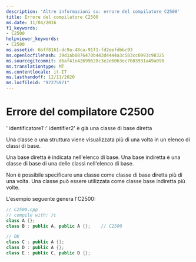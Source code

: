 ```yaml
---
description: 'Altre informazioni su: errore del compilatore C2500'
title: Errore del compilatore C2500
ms.date: 11/04/2016
f1_keywords:
- C2500
helpviewer_keywords:
- C2500
ms.assetid: 6bff8161-dc9a-48ca-91f1-fd2eefdbbc93
ms.openlocfilehash: 39d1ab0876470b443d4444a3c583cc0993c98325
ms.sourcegitcommit: d6af41e42699628c3e2e6063ec7b03931a49a098
ms.translationtype: MT
ms.contentlocale: it-IT
ms.lasthandoff: 12/11/2020
ms.locfileid: "97275971"
---
```

# <a name="compiler-error-c2500"></a>Errore del compilatore C2500

' identificatore1':' identifier2' è già una classe di base diretta

Una classe o una struttura viene visualizzata più di una volta in un elenco di classi di base.

Una base diretta è indicata nell'elenco di base. Una base indiretta è una classe di base di una delle classi nell'elenco di base.

Non è possibile specificare una classe come classe di base diretta più di una volta. Una classe può essere utilizzata come classe base indiretta più volte.

L'esempio seguente genera l'C2500:

```cpp
// C2500.cpp
// compile with: /c
class A {};
class B : public A, public A {};    // C2500

// OK
class C : public A {};
class D : public A {};
class E : public C, public D {};
```
